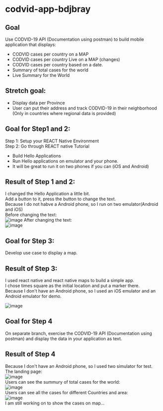 # codvid-app-bdjbray


## Goal
Use CODVID-19 API (Documentation using postman) to build mobile application that displays:</br>
* CODVID cases per country on a MAP</br>
* CODVID cases per country Live on a MAP (changes)</br>
* CODVID cases per country based on a date.</br>
* Summary of total cases for the world</br>
* Live Summary for the World</br>
## Stretch goal:
* Display data per Province</br>
* User can put their address and track CODVID-19 in their neighborhood (Only in countries where regional data is provided)</br>

## Goal for Step1 and 2:
Step 1:  Setup your REACT Native Environment</br>
Step 2:  Go through REACT native Tutorial</br>
* Build Hello Applications</br>
* Run Hello applications on emulator and your phone.</br>
* It will be great to run it on two phones if you can (iOS and Android)</br>



## Result of Step 1 and 2:
I changed the Hello Application a little bit.</br>
Add a button to it, press the button to change the text.</br>
Because I do not habve a Android phone, so I run on two emulator(Android and iOS)</br>
Before changing the text:</br>
![image](https://github.com/BUEC500C1/codvid-app-bdjbray/blob/master/step1-step2/imgs/before.png)
After changing the text:</br>
![image](https://github.com/BUEC500C1/codvid-app-bdjbray/blob/master/step1-step2/imgs/after.png)

## Goal for Step 3:
Develop use case to display a map.</br>

## Result of Step 3:
I used react native and react native maps to build a simple app.</br>
I chose times square as the initial location and put a marker there.</br>
Because I don't have an Android phone, so I used an iOS emulator and an Android emulator for demo.</br>

![image](https://github.com/BUEC500C1/codvid-app-bdjbray/blob/master/image/Screen%20Shot%202020-04-11%20at%2010.53.26%20AM.png)

## Goal for Step 4
On separate branch, exercise the CODVID-19 API (Documentation using postman) and display the data in your application as text. 

## Result of Step 4
Because I don't have an Android phone, so I used two simulator for test.</br>
The landing page:</br>
![image](https://github.com/BUEC500C1/codvid-app-bdjbray/blob/step4-step5/step4/imgs/Screen%20Shot%202020-04-22%20at%209.03.12%20PM.png)
</br>
Users can see the summury of total cases for the world:</br>
![image](https://github.com/BUEC500C1/codvid-app-bdjbray/blob/step4-step5/step4/imgs/Screen%20Shot%202020-04-22%20at%209.03.33%20PM.png)
</br>
Users can see all the cases for different Countries and area:</br>
![image](https://github.com/BUEC500C1/codvid-app-bdjbray/blob/step4-step5/step4/imgs/Screen%20Shot%202020-04-22%20at%209.04.18%20PM.png)
</br>
I am still working on to show the cases on map...

